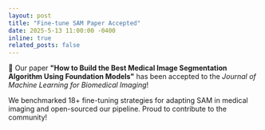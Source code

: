 ```yaml
---
layout: post
title: "Fine-tune SAM Paper Accepted"
date: 2025-5-13 11:00:00 -0400
inline: true
related_posts: false
---
```


📌 Our paper **"How to Build the Best Medical Image Segmentation Algorithm Using Foundation Models"** has been accepted to the *Journal of Machine Learning for Biomedical Imaging*!

We benchmarked 18+ fine-tuning strategies for adapting SAM in medical imaging and open-sourced our pipeline. Proud to contribute to the community!